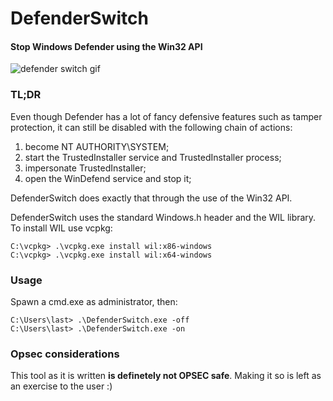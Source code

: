 # DefenderSwitch
#### Stop Windows Defender using the Win32 API

![defender switch gif](./defsw.gif)

### TL;DR
Even though Defender has a lot of fancy defensive features such as tamper protection, it can still be disabled with the following chain of actions:
1. become NT AUTHORITY\SYSTEM;
2. start the TrustedInstaller service and TrustedInstaller process;
3. impersonate TrustedInstaller;
4. open the WinDefend service and stop it;

DefenderSwitch does exactly that through the use of the Win32 API.

DefenderSwitch uses the standard Windows.h header and the WIL library. To install WIL use vcpkg:
```
C:\vcpkg> .\vcpkg.exe install wil:x86-windows
C:\vcpkg> .\vcpkg.exe install wil:x64-windows
```

### Usage

Spawn a cmd.exe as administrator, then:
```
C:\Users\last> .\DefenderSwitch.exe -off
C:\Users\last> .\DefenderSwitch.exe -on
```

### Opsec considerations  
This tool as it is written __is definetely not OPSEC safe__. Making it so is left as an exercise to the user :)